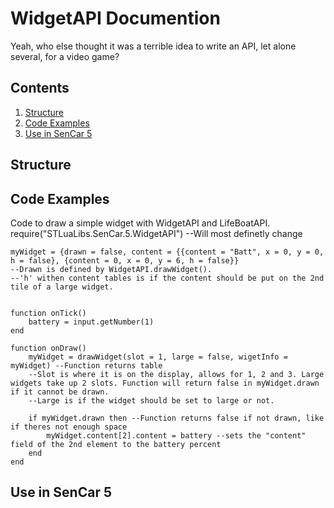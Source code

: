 # WidgetAPI Documention
Yeah, who else thought it was a terrible idea to write an API, let alone several, for a video game?

## Contents
1. [Structure](#structure)
2. [Code Examples](#code-examples)
3. [Use in SenCar 5](#use-in-sencar-5)

## Structure

## Code Examples
Code to draw a simple widget with WidgetAPI and LifeBoatAPI.
	require("STLuaLibs.SenCar.5.WidgetAPI") --Will most definetly change

	myWidget = {drawn = false, content = {{content = "Batt", x = 0, y = 0, h = false}, {content = 0, x = 0, y = 6, h = false}}
	--Drawn is defined by WidgetAPI.drawWidget().
	--'h' withen content tables is if the content should be put on the 2nd tile of a large widget.
	

	function onTick()
		battery = input.getNumber(1)
	end

	function onDraw()
		myWidget = drawWidget(slot = 1, large = false, wigetInfo = myWidget) --Function returns table
		--Slot is where it is on the display, allows for 1, 2 and 3. Large widgets take up 2 slots. Function will return false in myWidget.drawn if it cannot be drawn.
		--Large is if the widget should be set to large or not.

		if myWidget.drawn then --Function returns false if not drawn, like if theres not enough space
			myWidget.content[2].content = battery --sets the "content" field of the 2nd element to the battery percent
		end
	end
## Use in SenCar 5